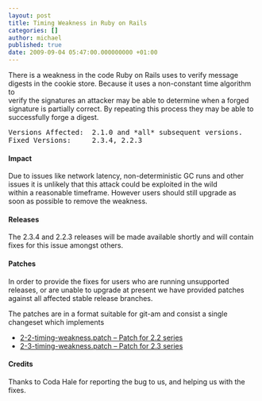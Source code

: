 ```yaml
---
layout: post
title: Timing Weakness in Ruby on Rails
categories: []
author: michael
published: true
date: 2009-09-04 05:47:00.000000000 +01:00
---
```

<p>There is a weakness in the code Ruby on Rails uses to verify message<br />
digests in the cookie store.  Because it uses a non-constant time algorithm to<br />
verify the signatures an attacker may be able to determine when a forged<br />
signature is partially correct.  By repeating this process they may be able to successfully forge a digest.</p>
<pre>
Versions Affected:  2.1.0 and *all* subsequent versions.
Fixed Versions:     2.3.4, 2.2.3
</pre>
<h4>Impact</h4>
<p>Due to issues like network latency, non-deterministic GC runs and other<br />
issues it is unlikely that this attack could be exploited in the wild<br />
within a reasonable timeframe.  However users should still upgrade as<br />
soon as possible to remove the weakness.</p>
<h4>Releases</h4>
<p>The 2.3.4 and 2.2.3 releases will be made available shortly and will contain fixes for this issue amongst others.</p>
<h4>Patches</h4>
<p>In order to provide the fixes for users who are running unsupported<br />
releases, or are unable to upgrade at present we have provided patches<br />
against all affected stable release branches.</p>
<p>The patches are in a format suitable for git-am and consist a single<br />
changeset which implements</p>
<ul>
	<li><a href="/assets/2009/9/4/2-2-timing-weakness.patch">2-2-timing-weakness.patch &#8211; Patch for 2.2 series</a></li>
	<li><a href="/assets/2009/9/4/2-3-timing-weakness.patch">2-3-timing-weakness.patch &#8211; Patch for 2.3 series</a></li>
</ul>
<h4>Credits</h4>
<p>Thanks to Coda Hale for reporting the bug to us, and helping us with the fixes.</p>